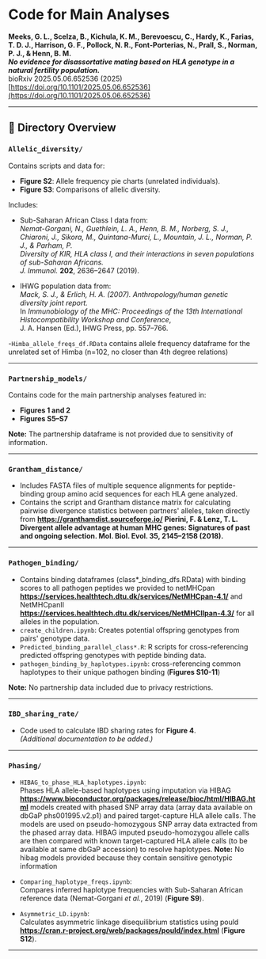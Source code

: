 # Code for Main Analyses

**Meeks, G. L., Scelza, B., Kichula, K. M., Berevoescu, C., Hardy, K., Farias, T. D. J., Harrison, G. F., Pollock, N. R., Font-Porterias, N., Prall, S., Norman, P. J., & Henn, B. M.**  
**_No evidence for disassortative mating based on HLA genotype in a natural fertility population._**  
bioRxiv 2025.05.06.652536 (2025)  
[https://doi.org/10.1101/2025.05.06.652536](https://doi.org/10.1101/2025.05.06.652536)

---

## 📁 Directory Overview

### `Allelic_diversity/`
Contains scripts and data for:
- **Figure S2**: Allele frequency pie charts (unrelated individuals).
- **Figure S3**: Comparisons of allelic diversity.

Includes:
- Sub-Saharan African Class I data from:  
  *Nemat-Gorgani, N., Guethlein, L. A., Henn, B. M., Norberg, S. J., Chiaroni, J., Sikora, M., Quintana-Murci, L., Mountain, J. L., Norman, P. J., & Parham, P.*  
  *Diversity of KIR, HLA class I, and their interactions in seven populations of sub-Saharan Africans.*  
  *J. Immunol.* **202**, 2636–2647 (2019).

- IHWG population data from:  
  *Mack, S. J., & Erlich, H. A. (2007). Anthropology/human genetic diversity joint report.*  
  In *Immunobiology of the MHC: Proceedings of the 13th International Histocompatibility Workshop and Conference*,  
  J. A. Hansen (Ed.), IHWG Press, pp. 557–766.

-`Himba_allele_freqs_df.RData` contains allele frequency dataframe for the unrelated set of Himba (n=102, no closer than 4th degree relations)

---

### `Partnership_models/`
Contains code for the main partnership analyses featured in:
- **Figures 1 and 2**
- **Figures S5–S7**

**Note:** The partnership dataframe is not provided due to sensitivity of information.

---

### `Grantham_distance/`
- Includes FASTA files of multiple sequence alignments for peptide-binding group amino acid sequences for each HLA gene analyzed.
- Contains the script and Grantham distance matrix for calculating pairwise divergence statistics between partners' alleles, taken directly from **https://granthamdist.sourceforge.io/** **Pierini, F. & Lenz, T. L. Divergent allele advantage at human MHC genes: Signatures of past and ongoing selection. Mol. Biol. Evol. 35, 2145–2158 (2018).** 

---

### `Pathogen_binding/`
- Contains binding dataframes (class*_binding_dfs.RData) with binding scores to all pathogen peptides we provided to netMHCpan **https://services.healthtech.dtu.dk/services/NetMHCpan-4.1/** and NetMHCpanII **https://services.healthtech.dtu.dk/services/NetMHCIIpan-4.3/** for all alleles in the population.
- `create_children.ipynb`: Creates potential offspring genotypes from pairs' genotype data. 
- `Predicted_binding_parallel_class*.R`: R scripts for cross-referencing predicted offspring genotypes with peptide binding data.
- `pathogen_binding_by_haplotypes.ipynb`: cross-referencing common haplotypes to their unique pathogen binding (**Figures S10-11**)

**Note:** No partnership data included due to privacy restrictions.

---

### `IBD_sharing_rate/`
- Code used to calculate IBD sharing rates for **Figure 4**.  
*(Additional documentation to be added.)*

---

### `Phasing/`
- `HIBAG_to_phase_HLA_haplotypes.ipynb`:  
  Phases HLA allele-based haplotypes using imputation via HIBAG **https://www.bioconductor.org/packages/release/bioc/html/HIBAG.html** models created with phased SNP array data (array data available on dbGaP phs001995.v2.p1) and paired target-capture HLA allele calls. The models are used on pseudo-homozygous SNP array data extracted from the phased array data. HIBAG imputed pseudo-homozygou allele calls are then compared with known target-captured HLA allele calls (to be available at same dbGaP accession) to resolve haplotypes.
  **Note:** No hibag models provided because they contain sensitive genotypic information
  
- `Comparing_haplotype_freqs.ipynb`:  
  Compares inferred haplotype frequencies with Sub-Saharan African reference data (Nemat-Gorgani *et al.*, 2019) (**Figure S9**).
  
- `Asymmetric_LD.ipynb`:  
  Calculates asymmetric linkage disequilibrium statistics using pould **https://cran.r-project.org/web/packages/pould/index.html** (**Figure S12**).

---

